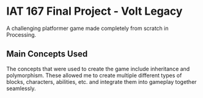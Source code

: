# IAT 167 Final Project - Volt Legacy
A challenging platformer game made completely from scratch in Processing. 

## Main Concepts Used
The concepts that were used to create the game include inheritance and polymorphism. These allowed me to create multiple different types of blocks, characters, abilities, etc. and integrate them into gameplay together seamlessly.
